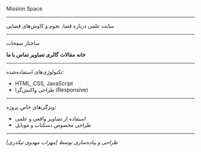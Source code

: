 Mission Space

---

سایت علمی درباره فضا، نجوم و کاوش‌های فضایی

---

ساختار صفحات

**خانه** 
**مقالات**
**گالری تصاویر** 
**تماس با ما**  

---

تکنولوژی‌های استفاده‌شده:

- HTML, CSS, JavaScript  
- طراحی واکنش‌گرا (Responsive)  

---

ویژگی‌های خاص پروژه:

- استفاده از تصاویر واقعی و علمی
- طراحی مخصوص دسکتاپ و موبایل  


---

*طراحی و پیاده‌سازی توسط [مهراب مهدوی تیکدری]*